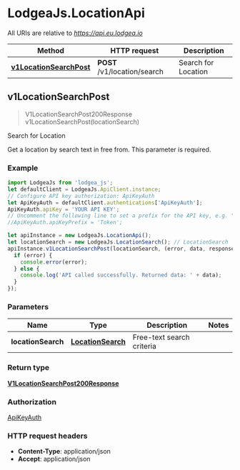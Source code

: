 # LodgeaJs.LocationApi

All URIs are relative to *https://api.eu.lodgea.io*

Method | HTTP request | Description
------------- | ------------- | -------------
[**v1LocationSearchPost**](LocationApi.md#v1LocationSearchPost) | **POST** /v1/location/search | Search for Location



## v1LocationSearchPost

> V1LocationSearchPost200Response v1LocationSearchPost(locationSearch)

Search for Location

Get a location by search text in free from. This parameter is required.

### Example

```javascript
import LodgeaJs from 'lodgea_js';
let defaultClient = LodgeaJs.ApiClient.instance;
// Configure API key authorization: ApiKeyAuth
let ApiKeyAuth = defaultClient.authentications['ApiKeyAuth'];
ApiKeyAuth.apiKey = 'YOUR API KEY';
// Uncomment the following line to set a prefix for the API key, e.g. "Token" (defaults to null)
//ApiKeyAuth.apiKeyPrefix = 'Token';

let apiInstance = new LodgeaJs.LocationApi();
let locationSearch = new LodgeaJs.LocationSearch(); // LocationSearch | Free-text search criteria
apiInstance.v1LocationSearchPost(locationSearch, (error, data, response) => {
  if (error) {
    console.error(error);
  } else {
    console.log('API called successfully. Returned data: ' + data);
  }
});
```

### Parameters


Name | Type | Description  | Notes
------------- | ------------- | ------------- | -------------
 **locationSearch** | [**LocationSearch**](LocationSearch.md)| Free-text search criteria | 

### Return type

[**V1LocationSearchPost200Response**](V1LocationSearchPost200Response.md)

### Authorization

[ApiKeyAuth](../README.md#ApiKeyAuth)

### HTTP request headers

- **Content-Type**: application/json
- **Accept**: application/json

